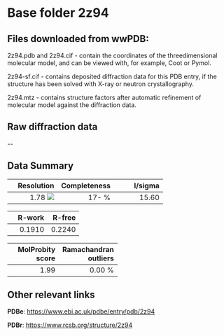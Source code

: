 # Base folder 2z94

## Files downloaded from wwPDB:

2z94.pdb and 2z94.cif - contain the coordinates of the threedimensional molecular model, and can be viewed with, for example, Coot or Pymol.

2z94-sf.cif - contains deposited diffraction data for this PDB entry, if the structure has been solved with X-ray or neutron crystallography.

2z94.mtz - contains structure factors after automatic refinement of molecular model against the diffraction data.

## Raw diffraction data

--<br> 

## Data Summary
|   | Resolution | Completeness| I/sigma |
|---|-------------:|----------------:|--------------:|
|   |1.78 <img src="https://latex.codecogs.com/svg.latex?{\mbox{\normalfont\AA}}"/>|  17- %|<img width=50/>15.60|

|   | **R-work**| **R-free**   
|---|-------------:|----------------:|           
||0.1910|0.2240|

|   |**MolProbity<br>score**| **Ramachandran<br>outliers** 
|---|-------------:|----------------:|
||1.99|0.00 %|

## Other relevant links 
**PDBe**:  https://www.ebi.ac.uk/pdbe/entry/pdb/2z94
 
**PDBr**: https://www.rcsb.org/structure/2z94 

